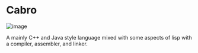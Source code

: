# Cabro

![image](https://user-images.githubusercontent.com/77940766/145843183-0e02e553-e276-432c-bebe-f0ca753f264d.png)

A mainly C++ and Java style language mixed with some aspects of lisp with a compiler, assembler, and linker.
